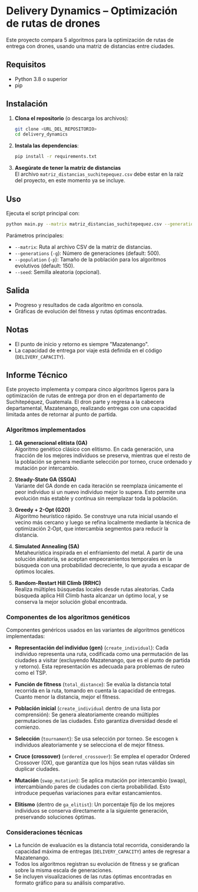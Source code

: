 # Delivery Dynamics – Optimización de rutas de drones

Este proyecto compara 5 algoritmos para la optimización de rutas de entrega con drones, usando una matriz de distancias entre ciudades.

## Requisitos

- Python 3.8 o superior
- pip

## Instalación

1. **Clona el repositorio** (o descarga los archivos):

   ```bash
   git clone <URL_DEL_REPOSITORIO>
   cd delivery_dynamics
   ```

2. **Instala las dependencias**:

   ```bash
   pip install -r requirements.txt
   ```

3. **Asegúrate de tener la matriz de distancias**  
   El archivo `matriz_distancias_suchitepequez.csv` debe estar en la raíz del proyecto, en este momento ya se incluye.

## Uso

Ejecuta el script principal con:

```bash
python main.py --matrix matriz_distancias_suchitepequez.csv --generations 500 --population 150 --seed 42
```

Parámetros principales:

- `--matrix`: Ruta al archivo CSV de la matriz de distancias.
- `--generations` (`-g`): Número de generaciones (default: 500).
- `--population` (`-p`): Tamaño de la población para los algoritmos evolutivos (default: 150).
- `--seed`: Semilla aleatoria (opcional).

## Salida

- Progreso y resultados de cada algoritmo en consola.
- Gráficas de evolución del fitness y rutas óptimas encontradas.

## Notas

- El punto de inicio y retorno es siempre "Mazatenango".
- La capacidad de entrega por viaje está definida en el código (`DELIVERY_CAPACITY`).

## Informe Técnico

Este proyecto implementa y compara cinco algoritmos ligeros para la optimización de rutas de entrega por dron en el departamento de Suchitepéquez, Guatemala. El dron parte y regresa a la cabecera departamental, Mazatenango, realizando entregas con una capacidad limitada antes de retornar al punto de partida.

### Algoritmos implementados

1. **GA generacional elitista (GA)**  
   Algoritmo genético clásico con elitismo. En cada generación, una fracción de los mejores individuos se preserva, mientras que el resto de la población se genera mediante selección por torneo, cruce ordenado y mutación por intercambio.

2. **Steady-State GA (SSGA)**  
   Variante del GA donde en cada iteración se reemplaza únicamente el peor individuo si un nuevo individuo mejor lo supera. Esto permite una evolución más estable y continua sin reemplazar toda la población.

3. **Greedy + 2-Opt (G2O)**  
   Algoritmo heurístico rápido. Se construye una ruta inicial usando el vecino más cercano y luego se refina localmente mediante la técnica de optimización 2‑Opt, que intercambia segmentos para reducir la distancia.

4. **Simulated Annealing (SA)**  
   Metaheurística inspirada en el enfriamiento del metal. A partir de una solución aleatoria, se aceptan empeoramientos temporales en la búsqueda con una probabilidad decreciente, lo que ayuda a escapar de óptimos locales.

5. **Random-Restart Hill Climb (RRHC)**  
   Realiza múltiples búsquedas locales desde rutas aleatorias. Cada búsqueda aplica Hill Climb hasta alcanzar un óptimo local, y se conserva la mejor solución global encontrada.

### Componentes de los algoritmos genéticos

Componentes genéricos usados en las variantes de algoritmos genéticos implementadas:

- **Representación del individuo (gen)** (`create_individual`): Cada individuo representa una ruta, codificada como una permutación de las ciudades a visitar (excluyendo Mazatenango, que es el punto de partida y retorno). Esta representación es adecuada para problemas de ruteo como el TSP.

- **Función de fitness** (`total_distance`): Se evalúa la distancia total recorrida en la ruta, tomando en cuenta la capacidad de entregas. Cuanto menor la distancia, mejor el fitness.

- **Población inicial** (`create_individual` dentro de una lista por comprensión): Se genera aleatoriamente creando múltiples permutaciones de las ciudades. Esto garantiza diversidad desde el comienzo.

- **Selección** (`tournament`): Se usa selección por torneo. Se escogen `k` individuos aleatoriamente y se selecciona el de mejor fitness.

- **Cruce (crossover)** (`ordered_crossover`): Se emplea el operador Ordered Crossover (OX), que garantiza que los hijos sean rutas válidas sin duplicar ciudades.

- **Mutación** (`swap_mutation`): Se aplica mutación por intercambio (swap), intercambiando pares de ciudades con cierta probabilidad. Esto introduce pequeñas variaciones para evitar estancamientos.

- **Elitismo** (dentro de `ga_elitist`): Un porcentaje fijo de los mejores individuos se conserva directamente a la siguiente generación, preservando soluciones óptimas.

### Consideraciones técnicas

- La función de evaluación es la distancia total recorrida, considerando la capacidad máxima de entregas (`DELIVERY_CAPACITY`) antes de regresar a Mazatenango.
- Todos los algoritmos registran su evolución de fitness y se grafican sobre la misma escala de generaciones.
- Se incluyen visualizaciones de las rutas óptimas encontradas en formato gráfico para su análisis comparativo.


